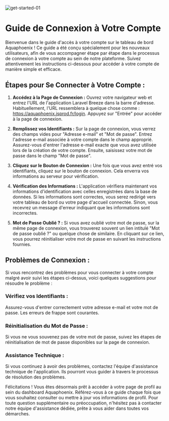 ![get-started-01](https://firebasestorage.googleapis.com/v0/b/aquaphoenix-doc.appspot.com/o/FireShot%20Capture%20037%20-%20Aquaphoenix%20-%20Login%20-%20aquaphoenix.jsprod.fr.png?alt=media&token=0061e019-dee2-482a-a396-593b6663f536)

# Guide de Connexion à Votre Compte

Bienvenue dans le guide d'accès à votre compte sur le tableau de bord Aquaphoenix ! Ce guide a été conçu spécialement pour les nouveaux utilisateurs, afin de vous accompagner étape par étape dans le processus de connexion à votre compte au sein de notre plateforme. Suivez attentivement les instructions ci-dessous pour accéder à votre compte de manière simple et efficace.

## Étapes pour Se Connecter à Votre Compte :

1. **Accédez à la Page de Connexion :**
Ouvrez votre navigateur web et entrez l'URL de l'application Laravel Breeze dans la barre d'adresse. Habituellement, l'URL ressemblera à quelque chose comme : https://aquaphoenix.jsprod.fr/login. Appuyez sur "Entrée" pour accéder à la page de connexion.

2. **Remplissez vos Identifiants :**
Sur la page de connexion, vous verrez des champs vides pour "Adresse e-mail" et "Mot de passe". Entrez l'adresse e-mail associée à votre compte dans le champ approprié. Assurez-vous d'entrer l'adresse e-mail exacte que vous avez utilisée lors de la création de votre compte. Ensuite, saisissez votre mot de passe dans le champ "Mot de passe".

3. **Cliquez sur le Bouton de Connexion :**
Une fois que vous avez entré vos identifiants, cliquez sur le bouton de connexion. Cela enverra vos informations au serveur pour vérification.

4. **Vérification des Informations :**
L'application vérifiera maintenant vos informations d'identification avec celles enregistrées dans la base de données. Si les informations sont correctes, vous serez redirigé vers votre tableau de bord ou votre page d'accueil connectée. Sinon, vous recevrez un message d'erreur indiquant que les informations sont incorrectes.

5. **Mot de Passe Oublié ? :**
Si vous avez oublié votre mot de passe, sur la même page de connexion, vous trouverez souvent un lien intitulé "Mot de passe oublié ?" ou quelque chose de similaire. En cliquant sur ce lien, vous pourrez réinitialiser votre mot de passe en suivant les instructions fournies.

## Problèmes de Connexion :

Si vous rencontrez des problèmes pour vous connecter à votre compte malgré avoir suivi les étapes ci-dessus, voici quelques suggestions pour résoudre le problème :

### Vérifiez vos Identifiants : 
Assurez-vous d'entrer correctement votre adresse e-mail et votre mot de passe. Les erreurs de frappe sont courantes.

### Réinitialisation du Mot de Passe : 
Si vous ne vous souvenez pas de votre mot de passe, suivez les étapes de réinitialisation de mot de passe disponibles sur la page de connexion.

### Assistance Technique : 
Si vous continuez à avoir des problèmes, contactez l'équipe d'assistance technique de l'application. Ils pourront vous guider à travers le processus de résolution des problèmes.

Félicitations ! Vous êtes désormais prêt à accéder à votre page de profil au sein du dashboard Aquaphoenix. Référez-vous à ce guide chaque fois que vous souhaitez consulter ou mettre à jour vos informations de profil. Pour toute question supplémentaire ou préoccupation, n'hésitez pas à contacter notre équipe d'assistance dédiée, prête à vous aider dans toutes vos démarches.